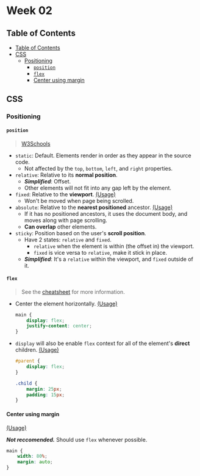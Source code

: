 # Week 02

## Table of Contents

- [Table of Contents](#table-of-contents)
- [CSS](#css)
	- [Positioning](#positioning)
		- [`position`](#position)
		- [`flex`](#flex)
		- [Center using margin](#center-using-margin)

## CSS

### Positioning

#### `position`

> [W3Schools](https://www.w3schools.com/css/css_positioning.asp)

- `static`: Default. Elements render in order as they appear in the source code.
	- Not affected by the `top`, `bottom`, `left`, and `right` properties.
- `relative`: Relative to its **normal position**.
	- _**Simplified**_: Offset.
	- Other elements will not fit into any gap left by the element.
- `fixed`: Relative to the **viewport**. [(Usage)](styles/style.css?plain=1#L16)
	- Won't be moved when page being scrolled.
- `absolute`: Relative to the **nearest positioned** ancestor. [(Usage)](styles/style.css?plain=1#L30)
	- If it has no positioned ancestors, it uses the document body, and moves along with page scrolling.
	- **Can overlap** other elements.
- `sticky`: Position based on the user's **scroll position**.
	- Have 2 states: `relative` and `fixed`.
		- `relative` when the element is within (the offset in) the viewport.
		- `fixed` is vice versa to `relative`, make it stick in place.
	- _**Simplified**_: It's a `relative` within the viewport, and `fixed` outside of it.

#### `flex`

> See the [cheatsheet](../doc/CSS_Cheatsheet_2.jpg) for more information.

- Center the element horizontally. [(Usage)](styles/style.css?plain=1#L58)

	```css
	main {
		display: flex;
		justify-content: center;
	}
	```

- `display` will also be enable `flex` context for all of the element's **direct** children. [(Usage)](styles/style.css?plain=1#L81)

	```css
	#parent {
		display: flex;
	}

	.child {
		margin: 25px;
		padding: 15px;
	}
	```

#### Center using margin

[(Usage)](styles/style.css?plain=1#L76)

_**Not reccomended.**_ Should use `flex` whenever possible.


```css
main {
	width: 80%;
	margin: auto;
}
```
